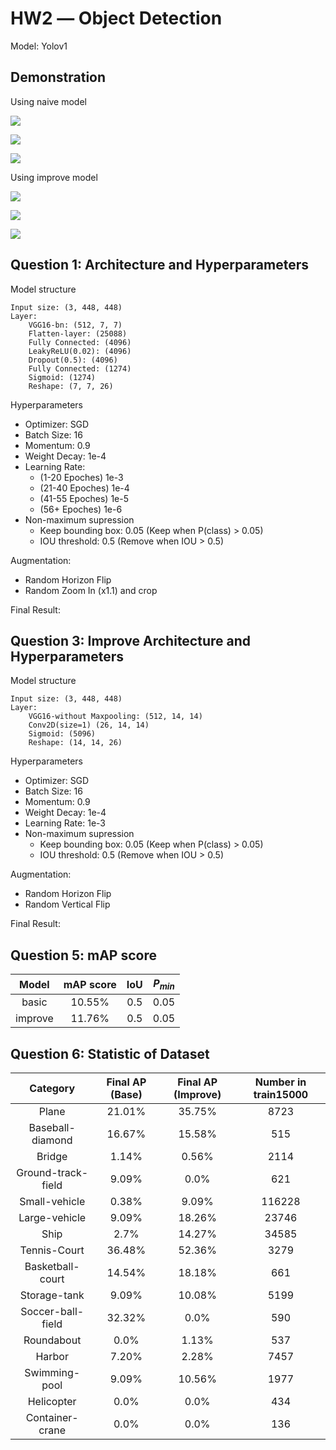 # HW2 ― Object Detection

Model: Yolov1

## Demonstration

Using naive model

![](./demo/0076-naive.jpg)

![](./demo/0086-naive.jpg)

![](./demo/0907-naive.jpg)

Using improve model

![](./demo/0076-improve.jpg)

![](./demo/0086-improve.jpg)

![](./demo/0907-improve.jpg)

## Question 1: Architecture and Hyperparameters

Model structure

```
Input size: (3, 448, 448)
Layer: 
    VGG16-bn: (512, 7, 7) 
    Flatten-layer: (25088) 
    Fully Connected: (4096) 
    LeakyReLU(0.02): (4096) 
    Dropout(0.5): (4096) 
    Fully Connected: (1274) 
    Sigmoid: (1274) 
    Reshape: (7, 7, 26)
```

Hyperparameters

- Optimizer: SGD 
- Batch Size: 16 
- Momentum: 0.9 
- Weight Decay: 1e-4 
- Learning Rate: 
  - (1-20 Epoches) 1e-3 
  - (21-40 Epoches) 1e-4 
  - (41-55 Epoches) 1e-5 
  - (56+ Epoches) 1e-6
- Non-maximum supression
  - Keep bounding box: 0.05 (Keep when P(class) > 0.05) 
  - IOU threshold: 0.5 (Remove when IOU > 0.5)

Augmentation:
- Random Horizon Flip
- Random Zoom In (x1.1) and crop

Final Result:

## Question 3: Improve Architecture and Hyperparameters

Model structure

```
Input size: (3, 448, 448)
Layer: 
    VGG16-without Maxpooling: (512, 14, 14)
    Conv2D(size=1) (26, 14, 14) 
    Sigmoid: (5096) 
    Reshape: (14, 14, 26)
```

Hyperparameters

- Optimizer: SGD 
- Batch Size: 16 
- Momentum: 0.9 
- Weight Decay: 1e-4 
- Learning Rate: 1e-3 
- Non-maximum supression
  - Keep bounding box: 0.05 (Keep when P(class) > 0.05) 
  - IOU threshold: 0.5 (Remove when IOU > 0.5)

Augmentation:
- Random Horizon Flip
- Random Vertical Flip

Final Result:

## Question 5: mAP score

|  Model  | mAP score |  IoU  | $P_{min}$ |
| :-----: | :-------: | :---: | :-------: |
|  basic  |  10.55%   |  0.5  |   0.05    |
| improve |  11.76%   |  0.5  |   0.05    |

## Question 6: Statistic of Dataset

|      Category      | Final AP (Base) | Final AP (Improve) | Number in train15000 |
| :----------------: | :-------------: | :----------------: | :------------------: |
|       Plane        |     21.01%      |       35.75%       |         8723         |
|  Baseball-diamond  |     16.67%      |       15.58%       |         515          |
|       Bridge       |      1.14%      |       0.56%        |         2114         |
| Ground-track-field |      9.09%      |        0.0%        |         621          |
|   Small-vehicle    |      0.38%      |       9.09%        |        116228        |
|   Large-vehicle    |      9.09%      |       18.26%       |        23746         |
|        Ship        |      2.7%       |       14.27%       |        34585         |
|    Tennis-Court    |     36.48%      |       52.36%       |         3279         |
|  Basketball-court  |     14.54%      |       18.18%       |         661          |
|    Storage-tank    |      9.09%      |       10.08%       |         5199         |
| Soccer-ball-field  |     32.32%      |        0.0%        |         590          |
|     Roundabout     |      0.0%       |       1.13%        |         537          |
|       Harbor       |      7.20%      |       2.28%        |         7457         |
|   Swimming-pool    |      9.09%      |       10.56%       |         1977         |
|     Helicopter     |      0.0%       |        0.0%        |         434          |
|  Container-crane   |      0.0%       |        0.0%        |         136          |